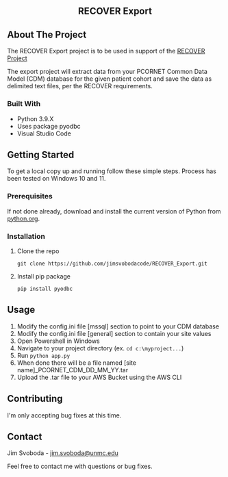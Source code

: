 <p align="center">

  <h2 align="center">RECOVER Export</h3>

  <p align="center">

  </p>
</p>


<!-- ABOUT THE PROJECT -->
## About The Project

The RECOVER Export project is to be used in support of the [RECOVER Project](https://nyc-cdrn.atlassian.net/wiki/home)

The export project will extract data from your PCORNET Common Data Model (CDM) database for the given patient cohort and save the data as delimited text files, per the RECOVER requirements.


### Built With

* Python 3.9.X 
* Uses package pyodbc
* Visual Studio Code


<!-- GETTING STARTED -->
## Getting Started

To get a local copy up and running follow these simple steps.  Process has been tested on Windows 10 and 11.

### Prerequisites

If not done already, download and install the current version of Python from [python.org](https://www.python.org/).


### Installation

1. Clone the repo
   ```
   git clone https://github.com/jimsvobodacode/RECOVER_Export.git
   ```
2. Install pip package
   ```
   pip install pyodbc
   ```


<!-- USAGE EXAMPLES -->
## Usage

1. Modify the config.ini file [mssql] section to point to your CDM database
2. Modify the config.ini file [general] section to contain your site values
2. Open Powershell in Windows
3. Navigate to your project directory (ex. ```cd c:\myproject...```)
4. Run ```python app.py```
5. When done there will be a file named [site name]\_PCORNET\_CDM\_DD\_MM\_YY.tar
6. Upload the .tar file to your AWS Bucket using the AWS CLI

<!-- CONTRIBUTING -->
## Contributing

I'm only accepting bug fixes at this time.




<!-- CONTACT -->
## Contact

Jim Svoboda - jim.svoboda@unmc.edu

Feel free to contact me with questions or bug fixes.

